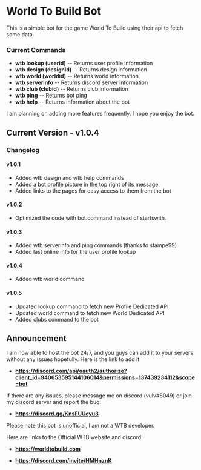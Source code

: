 # World To Build Bot
This is a simple bot for the game World To Build using their api to fetch some data.

### Current Commands
- **wtb lookup (userid)** -- Returns user profile information
- **wtb design (designid)** -- Returns design information
- **wtb world (worldid)** -- Returns world information
- **wtb serverinfo** -- Returns discord server information
- **wtb club (clubid)** -- Returns club information
- **wtb ping** -- Returns bot ping
- **wtb help** -- Returns information about the bot

I am planning on adding more features frequently. I hope you enjoy the bot.

## Current Version - v1.0.4
### Changelog 
#### v1.0.1
- Added wtb design and wtb help commands
- Added a bot profile picture in the top right of its message
- Added links to the pages for easy access to them from the bot
#### v1.0.2
- Optimized the code with bot.command instead of startswith.
#### v1.0.3
- Added wtb serverinfo and ping commands (thanks to stampe99)
- Added last online info for the user profile lookup
#### v1.0.4
- Added wtb world command 

#### v1.0.5
- Updated lookup command to fetch new Profile Dedicated API
- Updated world command to fetch new World Dedicated API
- Added clubs command to the bot
## Announcement

I am now able to host the bot 24/7, and you guys can add it to your servers without any issues hopefully. Here is the link to add it

- **https://discord.com/api/oauth2/authorize?client_id=940653595144106014&permissions=137439234112&scope=bot**

If there are any issues, please message me on discord (vulv#8049) or join my discord server and report the bug.

- **https://discord.gg/KnsFUUcyu3**



Please note this bot is unofficial, I am not a WTB developer.

Here are links to the Official WTB website and discord.

- **https://worldtobuild.com**

- **https://discord.com/invite/HMHnznK**
